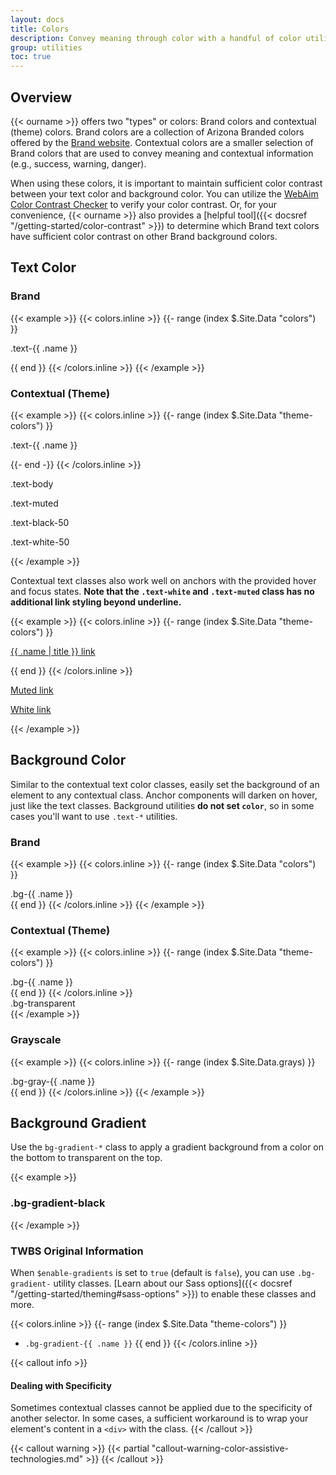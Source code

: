 ```yaml
---
layout: docs
title: Colors
description: Convey meaning through color with a handful of color utility classes. Includes support for styling links with hover states, too.
group: utilities
toc: true
---
```


## Overview

{{< ourname >}} offers two "types" or colors: Brand colors and contextual (theme) colors. Brand colors are a collection of Arizona Branded colors offered by the <a href="https://marcom.arizona.edu/brand-guidelines/colors" target="_blank">Brand website</a>. Contextual colors are a smaller selection of Brand colors that are used to convey meaning and contextual information (e.g., success, warning, danger).

When using these colors, it is important to maintain sufficient color contrast between your text color and background color. You can utilize the <a href="https://webaim.org/resources/contrastchecker/" target="_blank">WebAim Color Contrast Checker</a> to verify your color contrast. Or, for your convenience, {{< ourname >}} also provides a [helpful tool]({{< docsref "/getting-started/color-contrast" >}}) to determine which Brand text colors have sufficient color contrast on other Brand background colors.

## Text Color

### Brand

{{< example >}}
{{< colors.inline >}}
{{- range (index $.Site.Data "colors") }}
<p class="text-{{ .name }}{{ if or (eq .name "white") (eq .name "cool-gray") (eq .name "warm-gray") }} bg-dark{{ end }}">.text-{{ .name }}</p>{{ end }}
{{< /colors.inline >}}
{{< /example >}}

### Contextual (Theme)

{{< example >}}
{{< colors.inline >}}
{{- range (index $.Site.Data "theme-colors") }}
<p class="text-{{ .name }}{{ if eq .name "light" }} bg-dark{{ end }}">.text-{{ .name }}</p>
{{- end -}}
{{< /colors.inline >}}
<p class="text-body">.text-body</p>
<p class="text-muted">.text-muted</p>
<p class="text-black-50">.text-black-50</p>
<p class="text-white-50 bg-dark">.text-white-50</p>
{{< /example >}}

Contextual text classes also work well on anchors with the provided hover and focus states. **Note that the `.text-white` and `.text-muted` class has no additional link styling beyond underline.**

{{< example >}}
{{< colors.inline >}}
{{- range (index $.Site.Data "theme-colors") }}
<p><a href="#" class="text-{{ .name }}{{ if eq .name "light" }} bg-dark{{ end }}">{{ .name | title }} link</a></p>{{ end }}
{{< /colors.inline >}}
<p><a href="#" class="text-muted">Muted link</a></p>
<p><a href="#" class="text-white bg-dark">White link</a></p>
{{< /example >}}


## Background Color

Similar to the contextual text color classes, easily set the background of an element to any contextual class. Anchor components will darken on hover, just like the text classes. Background utilities **do not set `color`**, so in some cases you'll want to use `.text-*` utilities.

### Brand

{{< example >}}
{{< colors.inline >}}
{{- range (index $.Site.Data "colors") }}
<div class="p-3 mb-2 bg-{{ .name }}">.bg-{{ .name }}</div>
{{ end }}
{{< /colors.inline >}}
{{< /example >}}

### Contextual (Theme)

{{< example >}}
{{< colors.inline >}}
{{- range (index $.Site.Data "theme-colors") }}
<div class="p-3 mb-2 bg-{{ .name }}">.bg-{{ .name }}</div>
{{ end }}
{{< /colors.inline >}}
<div class="p-3 mb-2 bg-transparent text-dark">.bg-transparent</div>
{{< /example >}}

### Grayscale

{{< example >}}
{{< colors.inline >}}
{{- range (index $.Site.Data.grays) }}
<div class="p-3 mb-2 bg-gray-{{ .name }}">.bg-gray-{{ .name }}</div>
{{ end }}
{{< /colors.inline >}}
{{< /example >}}

## Background Gradient
Use the `bg-gradient-*` class to apply a gradient background from a color on the bottom to transparent on the top.

{{< example >}}
<h3 class="bold p-card pt-8 bg-gradient-black text-white">.bg-gradient-black</h3>
{{< /example >}}

### TWBS Original Information
When `$enable-gradients` is set to `true` (default is `false`), you can use `.bg-gradient-` utility classes. [Learn about our Sass options]({{< docsref "/getting-started/theming#sass-options" >}}) to enable these classes and more.

{{< colors.inline >}}
{{- range (index $.Site.Data "theme-colors") }}
- `.bg-gradient-{{ .name }}`
{{ end }}
{{< /colors.inline >}}

{{< callout info >}}
#### Dealing with Specificity

Sometimes contextual classes cannot be applied due to the specificity of another selector. In some cases, a sufficient workaround is to wrap your element's content in a `<div>` with the class.
{{< /callout >}}

{{< callout warning >}}
{{< partial "callout-warning-color-assistive-technologies.md" >}}
{{< /callout >}}
